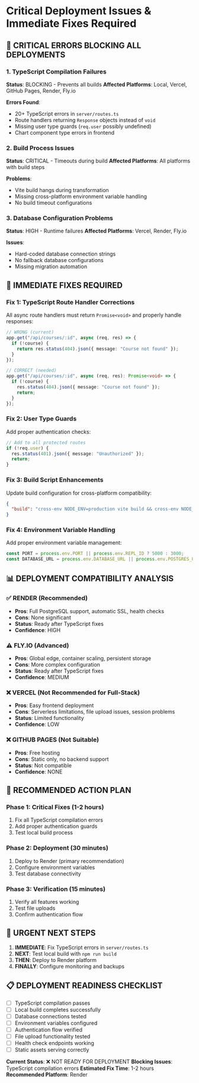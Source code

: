 # Critical Deployment Issues & Immediate Fixes Required

## 🚨 **CRITICAL ERRORS BLOCKING ALL DEPLOYMENTS**

### 1. TypeScript Compilation Failures
**Status**: BLOCKING - Prevents all builds
**Affected Platforms**: Local, Vercel, GitHub Pages, Render, Fly.io

**Errors Found**:
- 20+ TypeScript errors in `server/routes.ts`
- Route handlers returning `Response` objects instead of `void`
- Missing user type guards (`req.user` possibly undefined)
- Chart component type errors in frontend

### 2. Build Process Issues
**Status**: CRITICAL - Timeouts during build
**Affected Platforms**: All platforms with build steps

**Problems**:
- Vite build hangs during transformation
- Missing cross-platform environment variable handling
- No build timeout configurations

### 3. Database Configuration Problems
**Status**: HIGH - Runtime failures
**Affected Platforms**: Vercel, Render, Fly.io

**Issues**:
- Hard-coded database connection strings
- No fallback database configurations
- Missing migration automation

## 🔧 **IMMEDIATE FIXES REQUIRED**

### Fix 1: TypeScript Route Handler Corrections
All async route handlers must return `Promise<void>` and properly handle responses:

```typescript
// WRONG (current)
app.get("/api/courses/:id", async (req, res) => {
  if (!course) {
    return res.status(404).json({ message: "Course not found" });
  }
});

// CORRECT (needed)
app.get("/api/courses/:id", async (req, res): Promise<void> => {
  if (!course) {
    res.status(404).json({ message: "Course not found" });
    return;
  }
});
```

### Fix 2: User Type Guards
Add proper authentication checks:

```typescript
// Add to all protected routes
if (!req.user) {
  res.status(401).json({ message: "Unauthorized" });
  return;
}
```

### Fix 3: Build Script Enhancements
Update build configuration for cross-platform compatibility:

```json
{
  "build": "cross-env NODE_ENV=production vite build && cross-env NODE_ENV=production esbuild server/index.ts --platform=node --packages=external --bundle --format=esm --outdir=dist --target=node20"
}
```

### Fix 4: Environment Variable Handling
Add proper environment variable management:

```typescript
const PORT = process.env.PORT || process.env.REPL_ID ? 5000 : 3000;
const DATABASE_URL = process.env.DATABASE_URL || process.env.POSTGRES_URL;
```

## 📊 **DEPLOYMENT COMPATIBILITY ANALYSIS**

### ✅ **RENDER** (Recommended)
- **Pros**: Full PostgreSQL support, automatic SSL, health checks
- **Cons**: None significant
- **Status**: Ready after TypeScript fixes
- **Confidence**: HIGH

### ⚠️ **FLY.IO** (Advanced)
- **Pros**: Global edge, container scaling, persistent storage
- **Cons**: More complex configuration
- **Status**: Ready after TypeScript fixes
- **Confidence**: MEDIUM

### ❌ **VERCEL** (Not Recommended for Full-Stack)
- **Pros**: Easy frontend deployment
- **Cons**: Serverless limitations, file upload issues, session problems
- **Status**: Limited functionality
- **Confidence**: LOW

### ❌ **GITHUB PAGES** (Not Suitable)
- **Pros**: Free hosting
- **Cons**: Static only, no backend support
- **Status**: Not compatible
- **Confidence**: NONE

## 🎯 **RECOMMENDED ACTION PLAN**

### Phase 1: Critical Fixes (1-2 hours)
1. Fix all TypeScript compilation errors
2. Add proper authentication guards
3. Test local build process

### Phase 2: Deployment (30 minutes)
1. Deploy to Render (primary recommendation)
2. Configure environment variables
3. Test database connectivity

### Phase 3: Verification (15 minutes)
1. Verify all features working
2. Test file uploads
3. Confirm authentication flow

## 🚨 **URGENT NEXT STEPS**

1. **IMMEDIATE**: Fix TypeScript errors in `server/routes.ts`
2. **NEXT**: Test local build with `npm run build`
3. **THEN**: Deploy to Render platform
4. **FINALLY**: Configure monitoring and backups

## 📋 **DEPLOYMENT READINESS CHECKLIST**

- [ ] TypeScript compilation passes
- [ ] Local build completes successfully  
- [ ] Database connections tested
- [ ] Environment variables configured
- [ ] Authentication flow verified
- [ ] File upload functionality tested
- [ ] Health check endpoints working
- [ ] Static assets serving correctly

**Current Status**: ❌ NOT READY FOR DEPLOYMENT
**Blocking Issues**: TypeScript compilation errors
**Estimated Fix Time**: 1-2 hours
**Recommended Platform**: Render